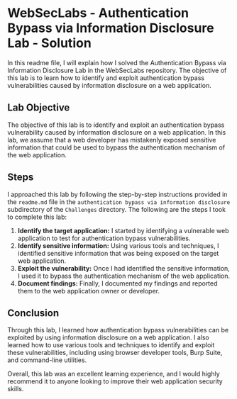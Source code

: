 # WebSecLabs - Authentication Bypass via Information Disclosure Lab - Solution

In this readme file, I will explain how I solved the Authentication Bypass via Information Disclosure Lab in the WebSecLabs repository. The objective of this lab is to learn how to identify and exploit authentication bypass vulnerabilities caused by information disclosure on a web application.

## Lab Objective

The objective of this lab is to identify and exploit an authentication bypass vulnerability caused by information disclosure on a web application. In this lab, we assume that a web developer has mistakenly exposed sensitive information that could be used to bypass the authentication mechanism of the web application.

## Steps

I approached this lab by following the step-by-step instructions provided in the `readme.md` file in the `authentication bypass via information disclosure` subdirectory of the `Challenges` directory. The following are the steps I took to complete this lab:

1. **Identify the target application:** I started by identifying a vulnerable web application to test for authentication bypass vulnerabilities.
2. **Identify sensitive information:** Using various tools and techniques, I identified sensitive information that was being exposed on the target web application.
3. **Exploit the vulnerability:** Once I had identified the sensitive information, I used it to bypass the authentication mechanism of the web application.
4. **Document findings:** Finally, I documented my findings and reported them to the web application owner or developer.

## Conclusion

Through this lab, I learned how authentication bypass vulnerabilities can be exploited by using information disclosure on a web application. I also learned how to use various tools and techniques to identify and exploit these vulnerabilities, including using browser developer tools, Burp Suite, and command-line utilities.

Overall, this lab was an excellent learning experience, and I would highly recommend it to anyone looking to improve their web application security skills.
